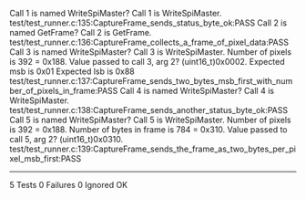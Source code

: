 Call 1 is named WriteSpiMaster? Call 1 is WriteSpiMaster.
test/test_runner.c:135:CaptureFrame_sends_status_byte_ok:PASS
Call 2 is named GetFrame? Call 2 is GetFrame.
test/test_runner.c:136:CaptureFrame_collects_a_frame_of_pixel_data:PASS
Call 3 is named WriteSpiMaster? Call 3 is WriteSpiMaster.
Number of pixels is 392 = 0x188.
Value passed to call 3, arg 2? (uint16_t)0x0002.
Expected msb is 0x01
Expected lsb is 0x88
test/test_runner.c:137:CaptureFrame_sends_two_bytes_msb_first_with_number_of_pixels_in_frame:PASS
Call 4 is named WriteSpiMaster? Call 4 is WriteSpiMaster.
test/test_runner.c:138:CaptureFrame_sends_another_status_byte_ok:PASS
Call 5 is named WriteSpiMaster? Call 5 is WriteSpiMaster.
Number of pixels is 392 = 0x188. Number of bytes in frame is 784 = 0x310.
Value passed to call 5, arg 2? (uint16_t)0x0310.
test/test_runner.c:139:CaptureFrame_sends_the_frame_as_two_bytes_per_pixel_msb_first:PASS

-----------------------
5 Tests 0 Failures 0 Ignored 
OK
